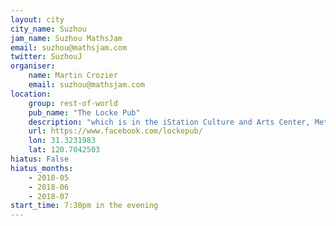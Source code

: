 ```yaml
---
layout: city                                           
city_name: Suzhou                                                               
jam_name: Suzhou MathsJam
email: suzhou@mathsjam.com
twitter: SuzhouJ
organiser:
    name: Martin Crozier
    email: suzhou@mathsjam.com
location:
    group: rest-of-world
    pub_name: "The Locke Pub"
    description: "which is in the iStation Culture and Arts Center, Metro exit 2"
    url: https://www.facebook.com/lockepub/
    lon: 31.3231983
    lat: 120.7042503
hiatus: False
hiatus_months:
    - 2018-05
    - 2018-06
    - 2018-07
start_time: 7:30pm in the evening
---
```

